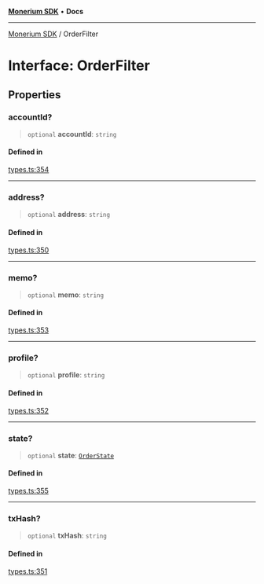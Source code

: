 [**Monerium SDK**](../README.md) • **Docs**

---

[Monerium SDK](../README.md) / OrderFilter

# Interface: OrderFilter

## Properties

### accountId?

> `optional` **accountId**: `string`

#### Defined in

[types.ts:354](https://github.com/monerium/js-monorepo/blob/b10be252d44a0e68c58bc7ef6fab8947911e4a7a/packages/sdk/src/types.ts#L354)

---

### address?

> `optional` **address**: `string`

#### Defined in

[types.ts:350](https://github.com/monerium/js-monorepo/blob/b10be252d44a0e68c58bc7ef6fab8947911e4a7a/packages/sdk/src/types.ts#L350)

---

### memo?

> `optional` **memo**: `string`

#### Defined in

[types.ts:353](https://github.com/monerium/js-monorepo/blob/b10be252d44a0e68c58bc7ef6fab8947911e4a7a/packages/sdk/src/types.ts#L353)

---

### profile?

> `optional` **profile**: `string`

#### Defined in

[types.ts:352](https://github.com/monerium/js-monorepo/blob/b10be252d44a0e68c58bc7ef6fab8947911e4a7a/packages/sdk/src/types.ts#L352)

---

### state?

> `optional` **state**: [`OrderState`](../enumerations/OrderState.md)

#### Defined in

[types.ts:355](https://github.com/monerium/js-monorepo/blob/b10be252d44a0e68c58bc7ef6fab8947911e4a7a/packages/sdk/src/types.ts#L355)

---

### txHash?

> `optional` **txHash**: `string`

#### Defined in

[types.ts:351](https://github.com/monerium/js-monorepo/blob/b10be252d44a0e68c58bc7ef6fab8947911e4a7a/packages/sdk/src/types.ts#L351)
